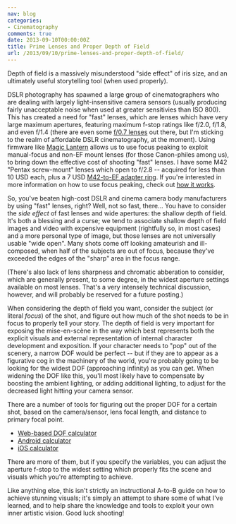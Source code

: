 ```yaml
---
nav: blog
categories:
- Cinematography
comments: true
date: 2013-09-10T00:00:00Z
title: Prime Lenses and Proper Depth of Field
url: /2013/09/10/prime-lenses-and-proper-depth-of-field/
---
```


Depth of field is a massively misunderstood "side effect" of iris size, and
an ultimately useful storytelling tool (when used properly).

DSLR photography has spawned a large group of cinematographers who are
dealing with largely light-insensitive camera sensors (usually producing
fairly unacceptable noise when used at greater sensitivies than ISO 800).
This has created a need for "fast" lenses, which are lenses which have very
large maximum apertures, featuring maximum f-stop ratings like f/2.0, f/1.8,
and even f/1.4 (there are even some [f/0.7 lenses][2] out there, but I'm
sticking to the realm of affordable DSLR cinematography, at the moment).
Using firmware like [Magic Lantern](http://magiclantern.fm/) allows us to use
focus peaking to exploit manual-focus and non-EF mount lenses (for those
Canon-philes among us), to bring down the effective cost of shooting "fast"
lenses. I have some M42 "Pentax screw-mount" lenses which open to f/2.8 --
acquired for less than 10 USD each, plus a 7 USD [M42-to-EF adapter ring][1].
If you're interested in more information on how to use focus peaking, check
out [how it works][3].

 [1]: http://amzn.to/1fVPGyf
 [2]: http://www.dpreview.com/news/2013/08/06/kubrick-s-f-0-7-lenses-now-available-for-rent-but-start-saving-up
 [3]: http://fstoppers.com/using-magic-lantern-with-focus-peaking-for-free-lensing

So, you've beaten high-cost DSLR and cinema camera body manufacturers by
using "fast" lenses, right? Well, not so fast, there... You have to consider
the *side effect* of fast lenses and wide apertures: the shallow depth of
field. It's both a blessing and a curse; we tend to associate shallow depth
of field images and video with expensive equipment (rightfully so, in most
cases) and a more personal type of image, but those lenses are not
universally usable "wide open". Many shots come off looking amateurish and
ill-composed, when half of the subjects are out of focus, because they've
exceeded the edges of the "sharp" area in the focus range.

(There's also lack of lens sharpness and chromatic abberation to consider,
which are generally present, to some degree, in the widest aperture settings
available on most lenses. That's a very intensely technical discussion,
however, and will probably be reserved for a future posting.)

When considering the depth of field you want, consider the subject (or
literal *focus*) of the shot, and figure out how much of the shot needs to
be in focus to properly tell your story. The depth of field is very
important for exposing the mise-en-scène in the way which best represents
both the explicit visuals and external representation of internal
character development and exposition. If your character needs to "pop"
out of the scenery, a narrow DOF would be perfect -- but if they are to
appear as a figurative cog in the machinery of the world, you're probably
going to be looking for the widest DOF (approaching infinity) as you can
get. When widening the DOF like this, you'll most likely have to compensate
by boosting the ambient lighting, or adding additional lighting, to
adjust for the decreased light hitting your camera sensor.

There are a number of tools for figuring out the proper DOF for a certain
shot, based on the camera/sensor, lens focal length, and distance to
primary focal point.

 * [Web-based DOF calculator](http://www.dofmaster.com/dofjs.html)
 * [Android calculator](http://www.dofmaster.com/android.html)
 * [iOS calculator](http://www.dofmaster.com/iphone.html)

There are more of them, but if you specify the variables, you can adjust
the aperture f-stop to the widest setting which properly fits the scene
and visuals which you're attempting to achieve.

Like anything else, this isn't strictly an instructional A-to-B guide on
how to achieve stunning visuals; it's simply an attempt to share some of
what I've learned, and to help share the knowledge and tools to exploit
your own inner artistic vision. Good luck shooting!

